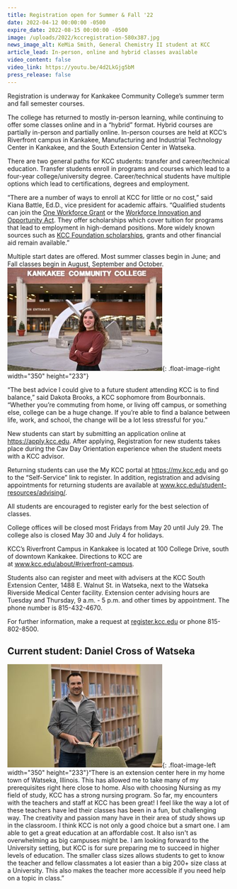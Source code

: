 ```yaml
---
title: Registration open for Summer & Fall '22
date: 2022-04-12 00:00:00 -0500
expire_date: 2022-08-15 00:00:00 -0500
image: /uploads/2022/kccregistration-580x387.jpg
news_image_alt: KeMia Smith, General Chemistry II student at KCC
article_lead: In-person, online and hybrid classes available
video_content: false
video_link: https://youtu.be/4d2LkGjg5bM
press_release: false
---
```

Registration is underway for Kankakee Community College’s summer term and fall semester courses.

The college has returned to mostly in-person learning, while continuing to offer some classes online and in a “hybrid” format. Hybrid courses are partially in-person and partially online. In-person courses are held at KCC’s Riverfront campus in Kankakee, Manufacturing and Industrial Technology Center in Kankakee, and the South Extension Center in Watseka.

There are two general paths for KCC students: transfer and career/technical education. Transfer students enroll in programs and courses which lead to a four-year college/university degree. Career/technical students have multiple options which lead to certifications, degrees and employment.&nbsp;

“There are a number of ways to enroll at KCC for little or no cost,” said Kiana Battle, Ed.D., vice president for academic affairs. “Qualified students can join the [One Workforce Grant](https://skills.kcc.edu/) or the [Workforce Innovation and Opportunity Act](https://wioa.kcc.edu/). They offer scholarships which cover tuition for programs that lead to employment in high-demand positions. More widely known sources such as [KCC Foundation scholarships](https://foundation.kcc.edu/scholarships), grants and other financial aid remain available.”

Multiple start dates are offered. Most summer classes begin in June; and Fall classes begin in August, September and October.&nbsp;![](/uploads/2022/dakotabrooks-350x233.jpg){: .float-image-right width="350" height="233"}

“The best advice I could give to a future student attending KCC is to find balance,” said Dakota Brooks, a KCC sophomore from Bourbonnais. “Whether you’re commuting from home, or living off campus, or something else, college can be a huge change. If you’re able to find a balance between life, work, and school, the change will be a lot less stressful for you.”

New students can start by submitting an application online at [<u>https://apply.kcc.edu</u>](https://apply.kcc.edu/). After applying, Registration for new students takes place during the Cav Day Orientation experience when the student meets with a KCC advisor.

Returning students can use the My KCC portal at [<u>https://my.kcc.edu</u>](https://my.kcc.edu/) and go to the “Self-Service” link to register. In addition, registration and advising appointments for returning students are available at [<u>www.kcc.edu/student-resources/advising/</u>](http://www.kcc.edu/student-resources/advising/).

All students are encouraged to register early for the best selection of classes.&nbsp;

College offices will be closed most Fridays from May 20 until July 29. The college also is closed May 30 and July 4 for holidays.

KCC’s Riverfront Campus in Kankakee is located at 100 College Drive, south of downtown Kankakee. Directions to KCC are at&nbsp;[<u>www.kcc.edu/about/#riverfront-campus</u>](https://news.kcc.edu/www.kcc.edu/about/%22%20%5Cl%20%22riverfront-campus).

Students also can register and meet with advisers at the KCC South Extension Center, 1488 E. Walnut St. in Watseka, next to the Watseka Riverside Medical Center facility. Extension center advising hours are Tuesday and Thursday, 9 a.m. - 5 p.m. and other times by appointment. The phone number is 815-432-4670.

For further information, make a request at [register.kcc.edu](https://register.kcc.edu/) or phone 815-802-8500.

## Current student: Daniel Cross of Watseka

![](/uploads/2022/danielcross-350x233.jpg){: .float-image-left width="350" height="233"}“There is an extension center here in my home town of Watseka, Illinois. This has allowed me to take many of my prerequisites right here close to home. Also with choosing Nursing as my field of study, KCC has a strong nursing program. So far, my encounters with the teachers and staff at KCC has been great\! I feel like the way a lot of these teachers have led their classes has been in a fun, but challenging way. The creativity and passion many have in their area of study shows up in the classroom. I think KCC is not only a good choice but a smart one. I am able to get a great education at an affordable cost. It also isn't as overwhelming as big campuses might be. I am looking forward to the University setting, but KCC is for sure preparing me to succeed in higher levels of education. The smaller class sizes allows students to get to know the teacher and fellow classmates a lot easier than a big 200+ size class at a University. This also makes the teacher more accessible if you need help on a topic in class.”

&nbsp;
